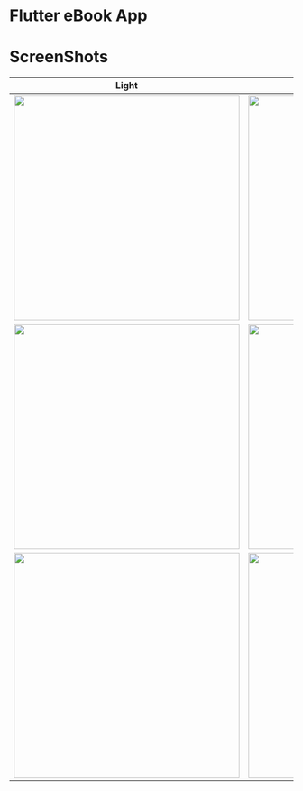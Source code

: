 # Flutter eBook App 

# ScreenShots

<!-- <img src="ss/mockup.png"/> -->

| Light                             | Dark                              |
| --------------------------------- | --------------------------------- |
| <img src="ss/9.png" width="400">  | <img src="ss/10.png" width="400"> |
| <img src="ss/11.png" width="400"> | <img src="ss/12.png" width="400"> |
| <img src="ss/13.png" width="400"> | <img src="ss/14.png" width="400"> |


